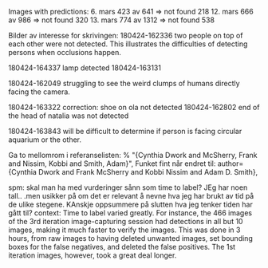 Images with predictions:
6. mars 423 av 641 => not found 218
12. mars 666 av 986 => not found 320
13. mars 774 av 1312 => not found 538

Bilder av interesse for skrivingen:
180424-162336 two people on top of each other were not detected. This illustrates the difficulties of detecting persons when occlusions happen.

180424-164337 lamp detected
180424-163131

180424-162049 struggling to see the weird clumps of humans directly facing the camera.

180424-163322 correction: shoe on ola not detected
180424-162802 end of the head of natalia was not detected

180424-163843 will be difficult to determine if person is facing circular aquarium or the other.

Ga to mellomrom i referanselisten:
% "{Cynthia Dwork and McSherry, Frank and Nissim, Kobbi and Smith, Adam}",
Funket fint når endret til:
author={Cynthia Dwork and Frank McSherry and Kobbi Nissim and Adam D. Smith},


spm: skal man ha med vurderinger sånn som time to label? JEg har noen tall.. .men usikker på om det er relevant å nevne hva jeg har brukt av tid på de ulike stegene. KAnskje oppsummere på slutten hva jeg tenker tiden har gått til?
context: Time to label varied greatly. For instance, the 466 images of the 3rd iteration image-capturing session had detections in all but 10 images, making it much faster to verify the images. This was done in 3 hours, from raw images to having deleted unwanted images, set bounding boxes for the false negatives, and deleted the false positives. The 1st iteration images, however, took a great deal longer. 



